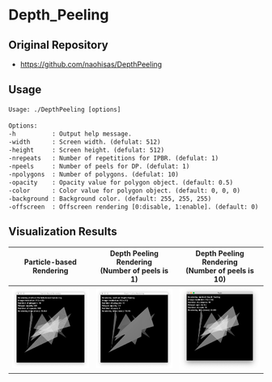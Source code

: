 # Depth_Peeling

## Original Repository
- https://github.com/naohisas/DepthPeeling

## Usage

```
Usage: ./DepthPeeling [options]

Options:
-h          : Output help message.
-width      : Screen width. (defulat: 512)
-height     : Screen height. (defulat: 512)
-nrepeats   : Number of repetitions for IPBR. (defulat: 1)
-npeels     : Number of peels for DP. (defulat: 1)
-npolygons  : Number of polygons. (defulat: 10)
-opacity    : Opacity value for polygon object. (default: 0.5)
-color      : Color value for polygon object. (default: 0, 0, 0)
-background : Background color. (default: 255, 255, 255)
-offscreen  : Offscreen rendering [0:disable, 1:enable]. (default: 0)
```

## Visualization Results

|Particle-based Rendering|Depth Peeling Rendering<br>(Number of peels is 1)|Depth Peeling Rendering<br>(Number of peels is 10)|
|:-:|:-:|:-:|
|![](figures/PBR.png)|![](figures/DPR-1.png)|![](figures/DPR-10.png)|